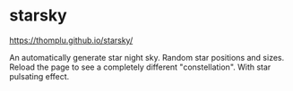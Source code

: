 # starsky
https://thomplu.github.io/starsky/

An automatically generate star night sky.
Random star positions and sizes. Reload the page to see a completely different "constellation".
With star pulsating effect.
